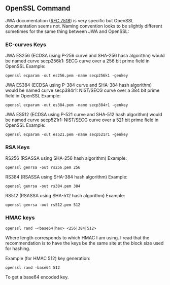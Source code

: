 ## OpenSSL Command

JWA documentation ([RFC 7518](https://tools.ietf.org/html/rfc7518)) is very specific but OpenSSL documentation seems not. Naming convention looks to be slightly different sometimes for the same thing between JWA and OpenSSL:

### EC-curves Keys

JWA ES256 (ECDSA using P-256 curve and SHA-256 hash algorithm) would be named curve secp256k1: SECG curve over a 256 bit prime field in OpenSSL
Example: 

    openssl ecparam -out es256.pem -name secp256k1 -genkey

JWA ES384 (ECDSA using P-384 curve and SHA-384 hash algorithm) would be named curve secp384r1: 
NIST/SECG curve over a 384 bit prime field in OpenSSL
Example: 

	openssl ecparam -out es384.pem -name secp384r1 -genkey

JWA ES512 (ECDSA using P-521 curve and SHA-512 hash algorithm) would be named curve secp521r1: 
NIST/SECG curve over a 521 bit prime field in OpenSSL
Example: 

    openssl ecparam -out es521.pem -name secp521r1 -genkey

### RSA Keys

RS256 (RSASSA using SHA-256 hash algorithm) 
Example: 

    openssl genrsa -out rs256.pem 256

RS384 (RSASSA using SHA-384 hash algorithm)
Example: 

    openssl genrsa -out rs384.pem 384

RS512 (RSASSA using SHA-512 hash algorithm)
Example: 

    openssl genrsa -out rs512.pem 512

### HMAC keys

    openssl rand -<base64|hex> <256|384|512>

Where length corresponds to which HMAC I am using. I read that the recommendation is to have the keys be the same site at the block size used for hashing.

Example (for HMAC 512) key generation: 

    openssl rand -base64 512
    
To get a base64 encoded key.